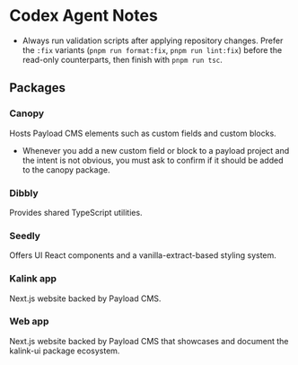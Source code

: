 # Codex Agent Notes

- Always run validation scripts after applying repository changes. Prefer the `:fix` variants (`pnpm run format:fix`, `pnpm run lint:fix`) before the read-only counterparts, then finish with `pnpm run tsc`.

## Packages

### Canopy

Hosts Payload CMS elements such as custom fields and custom blocks.

- Whenever you add a new custom field or block to a payload project and the intent is not obvious, you must ask to confirm if it should be added to the canopy package.

### Dibbly

Provides shared TypeScript utilities.

### Seedly

Offers UI React components and a vanilla-extract-based styling system.

### Kalink app

Next.js website backed by Payload CMS.

### Web app

Next.js website backed by Payload CMS that showcases and document the kalink-ui package ecosystem.
